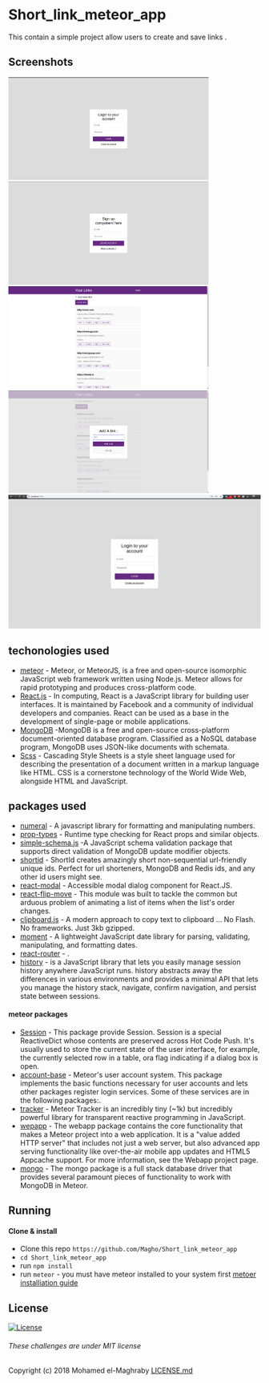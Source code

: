 # Short_link_meteor_app
This contain a simple project allow users to create and save links .

## Screenshots

<img src="https://github.com/Magho/Short_link_meteor_app/blob/master/Screenshots/1.png" width="400"> <img src="https://github.com/Magho/Short_link_meteor_app/blob/master/Screenshots/2.png" width="400"> <img src="https://github.com/Magho/Short_link_meteor_app/blob/master/Screenshots/3.png" width="400"> <img src="https://github.com/Magho/Short_link_meteor_app/blob/master/Screenshots/4.png" width="400"> ![Alt Text](https://github.com/Magho/Short_link_meteor_app/blob/master/Screenshots/Peek%202018-09-17%2016-55.gif)

## techonologies used

* [meteor](https://www.meteor.com/) - Meteor, or MeteorJS, is a free and open-source isomorphic JavaScript web framework written using Node.js. Meteor allows for rapid prototyping and produces cross-platform code.
* [React.js](https://reactjs.org/) - In computing, React is a JavaScript library for building user interfaces. It is maintained by Facebook and a community of individual developers and companies. React can be used as a base in the development of single-page or mobile applications.
* [MongoDB](https://www.mongodb.com/) -MongoDB is a free and open-source cross-platform document-oriented database program. Classified as a NoSQL database program, MongoDB uses JSON-like documents with schemata.
* [Scss](https://sass-lang.com/) - Cascading Style Sheets is a style sheet language used for describing the presentation of a document written in a markup language like HTML. CSS is a cornerstone technology of the World Wide Web, alongside HTML and JavaScript.

## packages used

* [numeral](https://www.npmjs.com/package/numeral) - A javascript library for formatting and manipulating numbers.
* [prop-types](https://www.npmjs.com/package/prop-types) - Runtime type checking for React props and similar objects.
* [simple-schema.js](https://github.com/aldeed/simple-schema-js) -A JavaScript schema validation package that supports direct validation of MongoDB update modifier objects.
* [shortid](https://github.com/dylang/shortid) - ShortId creates amazingly short non-sequential url-friendly unique ids. Perfect for url shorteners, MongoDB and Redis ids, and any other id users might see.
* [react-modal](https://github.com/reactjs/react-modal) - Accessible modal dialog component for React.JS.
* [react-flip-move](https://github.com/joshwcomeau/react-flip-move) - This module was built to tackle the common but arduous problem of animating a list of items when the list's order changes.
* [clipboard.js](https://github.com/zenorocha/clipboard.js/) - A modern approach to copy text to clipboard ... No Flash. No frameworks. Just 3kb gzipped.
* [moment](https://github.com/moment/moment) - A lightweight JavaScript date library for parsing, validating, manipulating, and formatting dates.
* [react-router](https://github.com/ReactTraining/react-router) - .
* [history](https://github.com/ReactTraining/history) - is a JavaScript library that lets you easily manage session history anywhere JavaScript runs. history abstracts away the differences in various environments and provides a minimal API that lets you manage the history stack, navigate, confirm navigation, and persist state between sessions.

#### meteor packages

* [Session](https://github.com/meteor/meteor/tree/master/packages/session) - This package provide Session. Session is a special ReactiveDict whose contents are preserved across Hot Code Push. It's usually used to store the current state of the user interface, for example, the currently selected row in a table, ora flag indicating if a dialog box is open.
* [account-base](https://github.com/meteor/meteor/tree/devel/packages/accounts-base) - Meteor's user account system. This package implements the basic functions necessary for user accounts and lets other packages register login services. Some of these services are in the following packages:.
* [tracker](https://github.com/meteor/meteor/tree/master/packages/tracker) - Meteor Tracker is an incredibly tiny (~1k) but incredibly powerful library for transparent reactive programming in JavaScript.
* [wepapp](https://github.com/meteor/meteor/tree/devel/packages/webapp) - The webapp package contains the core functionality that makes a Meteor project into a web application. It is a "value added HTTP server" that includes not just a web server, but also advanced app serving functionality like over-the-air mobile app updates and HTML5 Appcache support. For more information, see the Webapp project page.
* [mongo](https://github.com/meteor/meteor/tree/devel/packages/mongo) - The mongo package is a full stack database driver that provides several paramount pieces of functionality to work with MongoDB in Meteor.

## Running

#### Clone & install

* Clone this repo `https://github.com/Magho/Short_link_meteor_app`
* `cd Short_link_meteor_app`
* run `npm install`
* run `meteor` - you must have meteor installed to your system first [metoer installiation guide](https://www.meteor.com/install)

## License 
[![License](http://img.shields.io/:license-mit-blue.svg?style=flat-square)](http://badges.mit-license.org)
###### These challenges are under MIT license
Copyright (c) 2018 Mohamed el-Maghraby
[LICENSE.md](https://github.com/Magho/Short_link_meteor_app/blob/master/LICENSE)

